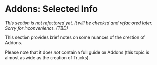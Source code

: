 # Addons: Selected Info

*This section is not refactored yet. It will be checked and refactored later. Sorry for inconvenience. (TBD)*

This section provides brief notes on some nuances of the creation of Addons.

Please note that it does *not* contain a full guide on Addons (this topic is almost as wide as the creation of Trucks).

